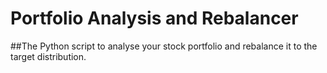 # Portfolio Analysis and Rebalancer
##The Python script to analyse your stock portfolio and rebalance it to the target distribution. 
